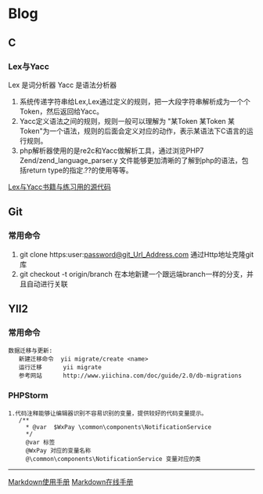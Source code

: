# Blog
## C
### Lex与Yacc
Lex 是词分析器 Yacc 是语法分析器
1. 系统传递字符串给Lex,Lex通过定义的规则，把一大段字符串解析成为一个个Token，然后返回给Yacc。
2. Yacc定义语法之间的规则，规则一般可以理解为 "某Token 某Token 某Token"为一个语法，规则的后面会定义对应的动作，表示某语法下C语言的运行规则。
3. php解析器使用的是re2c和Yacc做解析工具，通过浏览PHP7  Zend/zend_language_parser.y 文件能够更加清晰的了解到php的语法，包括return type的指定.??的使用等等。

[Lex与Yacc书籍与练习用的源代码](http://git.oschina.net/wan3574489/Lex-and-Yacc)

## Git
### 常用命令
1. git clone https:user:password@git_Url_Address.com 通过Http地址克隆git库
2. git checkout -t origin/branch  在本地新建一个跟远端branch一样的分支，并且自动进行关联

## YII2
### 常用命令
    数据迁移与更新:
       新建迁移命令  yii migrate/create <name>
       运行迁移      yii migrate
       参考网站      http://www.yiichina.com/doc/guide/2.0/db-migrations

### PHPStorm
    1.代码注释能够让编辑器识别不容易识别的变量，提供较好的代码变量提示。
       /**
         * @var  $WxPay \common\components\NotificationService
         */
         @var 标签
         @WxPay 对应的变量名称
         @\common\components\NotificationService 变量对应的类
***
[Markdown使用手册](http://wowubuntu.com/markdown/)
[Markdown在线手册](http://mahua.jser.me/)
